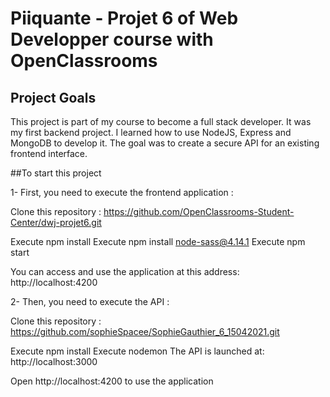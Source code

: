 # Piiquante -  Projet 6 of Web Developper course with OpenClassrooms


## Project Goals 

This project is part of my course to become a full stack developer. It was my first backend project. I learned how to use NodeJS, Express and MongoDB to develop it. 
The goal was to create a secure API for an existing frontend interface. 

##To start this project 

1- First, you need to execute the frontend application :

Clone this repository : 
https://github.com/OpenClassrooms-Student-Center/dwj-projet6.git

Execute npm install 
Execute npm install node-sass@4.14.1
Execute npm start 

You can access and use the application at this address:
 http://localhost:4200

2- Then, you need to execute the API :

Clone this repository :
https://github.com/sophieSpacee/SophieGauthier_6_15042021.git

Execute npm install
Execute nodemon
The API is launched at: http://localhost:3000

Open  http://localhost:4200 to use the application

